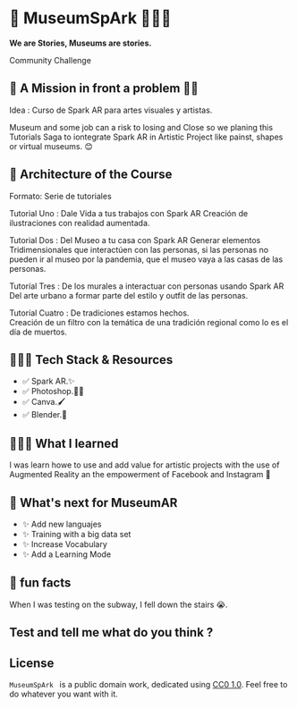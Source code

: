 # 🎒 MuseumSpArk 👩🏻‍🎨

**We are Stories, Museums are stories.**

Community Challenge


## 🦄 A Mission in front a problem 🧟‍♀️

Idea : Curso de Spark AR para artes visuales y artistas. 

Museum and some job can a risk to losing and Close so we planing this Tutorials Saga to iontegrate Spark AR in Artistic Project like painst, shapes or virtual museums.
😊 

## 🔮 Architecture of the Course

Formato: Serie de tutoriales

Tutorial Uno : Dale Vida a tus trabajos con Spark AR
Creación de ilustraciones con realidad aumentada.

Tutorial Dos : Del Museo a tu casa con Spark AR
Generar elementos Tridimensionales que interactúen con las personas, si las personas no pueden ir al museo por la pandemia, que el museo vaya a las casas de las personas.

Tutoríal Tres : De los murales a interactuar con personas usando Spark AR
Del arte urbano a formar parte del estilo y outfit de las personas.

Tutoríal Cuatro : De tradiciones estamos hechos.  
Creación de un filtro con la temática de una tradición regional como lo es el día de muertos.


## 👨🏻‍💻 Tech Stack & Resources

- ✅ Spark AR.✨
- ✅ Photoshop.👩‍🎤
- ✅ Canva.🖌
- ✅ Blender.🎥

## 👩🏻‍🔬 What I learned

I was learn howe to use and add value for artistic projects with the use of Augmented Reality an the empowerment of Facebook and Instagram 💖 

## 📝 What's next for MuseumAR
- ✨ Add new languajes
- ✨ Training with a big data set
- ✨ Increase Vocabulary
- ✨ Add a Learning Mode

## 🐨 fun facts
When I was testing on the subway, I fell down the stairs 😭.

## Test and tell me what do you think ?



## License

`MuseumSpArk ` is a public domain work, dedicated using [CC0 1.0](https://creativecommons.org/publicdomain/zero/1.0/). Feel free to do whatever you want with it.
